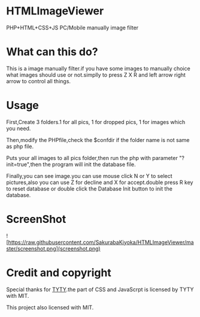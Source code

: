 # HTMLImageViewer
PHP+HTML+CSS+JS PC/Mobile manually image filter

# What can this do?

This is a image manually filter.if you have some images to manually choice what images should use or not.simplly to press Z X R and left arrow right arrow to control all things.

# Usage

First,Create 3 folders.1 for all pics, 1 for dropped pics, 1 for images which you need.

Then,modify the PHPfile,check the $confdir if the folder name is not same as php file.

Puts your all images to all pics folder,then run the php with parameter "?init=true",then the program will init the database file.

Finally,you can see image.you can use mouse click N or Y to select pictures,also you can use Z for decline and X for accept.double press R key to reset database or double click the Database Init button to init the database.

# ScreenShot
![https://raw.githubusercontent.com/SakurabaKiyoka/HTMLImageViewer/master/screenshot.png](screenshot.png)

# Credit and copyright
Special thanks for <a href="https://github.com/tongyuantongyu">TYTY</a>.the part of CSS and JavaScrpt is licensed by TYTY with MIT.

This project also licensed with MIT.
